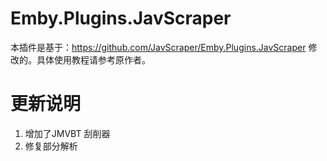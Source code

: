 # Emby.Plugins.JavScraper
本插件是基于：https://github.com/JavScraper/Emby.Plugins.JavScraper  修改的。具体使用教程请参考原作者。
# 更新说明
  1. 增加了JMVBT 刮削器
  2. 修复部分解析